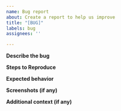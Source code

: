 ```yaml
---
name: Bug report
about: Create a report to help us improve
title: "[BUG]"
labels: bug
assignees: ''

---
```


**Describe the bug**

**Steps to Reproduce**

**Expected behavior**

**Screenshots (if any)**

**Additional context (if any)**
